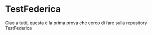 # TestFederica
Ciao a tutti, questa è la prima prova che cerco di fare sulla repository TestFederica
